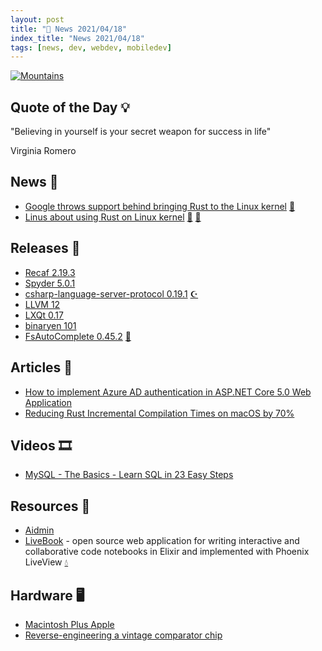 ```yaml
---
layout: post
title: "📜 News 2021/04/18"
index_title: "News 2021/04/18"
tags: [news, dev, webdev, mobiledev]
---
```


<a href="https://daily-tech-news.github.io/2021/04/18/news.html">
  <img src="https://user-images.githubusercontent.com/430272/98884435-bf55b600-246e-11eb-8534-5855f05e727f.jpg"
     alt="Mountains"
     class="image">
</a>

## Quote of the Day 💡

"Believing in yourself is your secret weapon for success in life"

Virginia Romero

## News 📰

- [Google throws support behind bringing Rust to the Linux kernel](https://www.tectalk.co/google-throws-support-behind-bringing-rust-to-the-linux-kernel/) [🦀](https://www.rust-lang.org "#rust")
- [Linus about using Rust on Linux kernel](https://lkml.org/lkml/2021/4/14/1099) [🐧](https://www.linux.org "#linux") [🦀](https://www.rust-lang.org "#rust")

## Releases 🥳

- [Recaf 2.19.3](https://github.com/Col-E/Recaf/releases/tag/2.19.3)
- [Spyder 5.0.1](https://github.com/spyder-ide/spyder/releases/tag/v5.0.1)
- [csharp-language-server-protocol 0.19.1](https://github.com/OmniSharp/csharp-language-server-protocol/releases/tag/v0.19.1) [☪️ ](https://docs.microsoft.com/en-us/dotnet/csharp "#csharp #dotnet")
- [LLVM 12](https://releases.llvm.org/12.0.0/docs/ReleaseNotes.html)
- [LXQt 0.17](https://github.com/lxqt/lxqt/releases/tag/0.17.0)
- [binaryen 101](https://github.com/WebAssembly/binaryen/releases/tag/version_101)
- [FsAutoComplete 0.45.2](https://github.com/fsharp/FsAutoComplete/releases/tag/0.45.2) [🔷](https://fsharp.org "#fsharp #dotnet")

## Articles 📜

- [How to implement Azure AD authentication in ASP.NET Core 5.0 Web Application](https://www.faciletechnolab.com/blog/2021/4/13/how-to-implement-azure-ad-authentication-in-aspnet-core-50-web-application)
- [Reducing Rust Incremental Compilation Times on macOS by 70%](https://jakedeichert.com/blog/reducing-rust-incremental-compilation-times-on-macos-by-70-percent/)

## Videos 🎞

- [MySQL - The Basics - Learn SQL in 23 Easy Steps](https://www.youtube.com/watch?v=Cz3WcZLRaWc)

## Resources 🎪

- [Aidmin](https://github.com/aidmin-io/docs)
- [LiveBook](https://dashbit.co/blog/announcing-livebook?new=1) - open source web application for writing interactive and collaborative code notebooks in Elixir and implemented with Phoenix LiveView [💧](https://elixir-lang.org "#elixirlang")

## Hardware 🖥

- [Macintosh Plus Apple](https://ideas.lego.com/projects/cf737f87-5e46-4433-aa4e-76891a1d2b99)
- [Reverse-engineering a vintage comparator chip](http://www.righto.com/2021/04/reverse-engineering-vintage-comparator.html)


